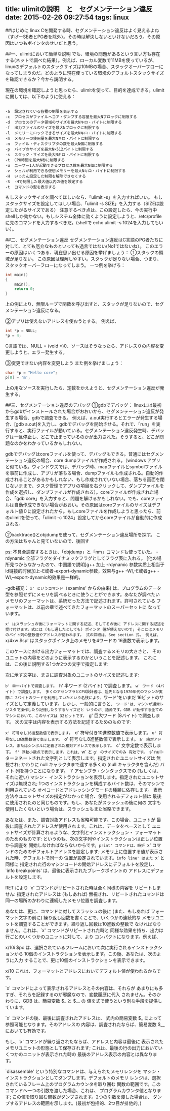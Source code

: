 title: ulimitの説明　と　セグメンテーション違反
date: 2015-02-26 09:27:54
tags: linux
---

##はじめに
linux Cを開発する時、セグメンテーション違反はよく見えるよね（すげーSE者とPG者を除外）。その時は解決しないといけないだろう。その原因はいつもポインタのせいだと思う。

##一、ulimitにおいて簡単な説明
でも、環境の問題があるという言い方も存在する(ネットで調べた結果）。例えば、ローカル変数で11MBを使っているが、linuxのデフォルトのスタックサイズは10MBの場合、スタックオーバーフローになってしまうのだ。どのように現在使っている環境のデフォルトスタックサイズを確認できるか？今から説明する。

現在の環境を確認しようと思ったら、ulimitを使って、目的を達成できる。ulimitに関しては、以下のように使える：
<pre><code>
-a	設定されている各種の制限を表示する
-c	プロセスがファイルへコア・ダンプする容量を最大Nブロックに制限する
-d	プロセスのデータ領域のサイズを最大Nキロ・バイトに制限する
-f	出力ファイルのサイズを最大Nブロックに制限する
-l	メモリーにロックできるサイズを最大Nキロ・バイトに制限する
-m	メモリーの使用量を最大Nキロ・バイトに制限する
-n	ファイル・ディスクリプタの数を最大N個に制限する
-p	パイプのサイズを最大N×512バイトに制限する
-s	スタック・サイズを最大Nキロ・バイトに制限する
-t	CPU時間を最大N秒に制限する
-u	ユーザー1人が起動できるプロセス数を最大N個に制限する
-v	シェルが利用できる仮想メモリーを最大Nキロ・バイトに制限する
-H	いったん設定した制限を解除できなくする
-S	-Hで制限した最大値以内の値を設定する
-t	コマンドの型を表示する
</code></pre>

もしスタックサイズを調べてほしいなら、「ulimit -s」を入力すればいい。
もしスタックサイズを設定してほしい場合、「ulimit -s SIZE」を入力する（SIZEは設定したがるサイズである）
注意するべき点は、この設定したら、今の実行中shellしか効かない。もしシステム全体に効くように設定しようと、/etc/profileに先のコマンドを入力するべきだ。(shellで echo ulimit -s 1024を入力してもいい）。

##二、セグメンテーション違反
セグメンテーション違反はC言語のPG者たちに対して、とても厄介なものといっても過言ではない(No1ではないね）。
このエラーの原因はいくつある、現在思い出せる原因を挙げましょう：
①スタックの領域が足りない。
この原因は理解しやすい。スタックが足りない場合、つまり、スタックオーバーフローになってしまう。
一つ例を挙げろ：

```C
int main()
{
	main();
	return 0;
}
```

上の例により、無限ループで関数を呼び出すと、スタックが足りないので、セグメンテーション違反になる。

②アプリは使えないアドレスを使おうとする。
例えば、

```C
int *p = NULL;
*p = 4;
```

C言語では、NULL = (void *)0、ソースはそうなったら、アドレス０の内容を変更しようと、エラー発生する。

③変更できない内容を変更しよう
また例を挙げましょう：

```C
char *p = "Hello core";
p[0] = 'm';
```

上の用なソースを実行したら、定数をかえようと、セグメンテーション違反が発生する。

##三、セグメンテーション違反のデバッグ
①gdbでデバッグ：
linuxには最初からgdbがインストールされた場合がおおいから、セグメンテーション違反が発生する場合、gdbで調査できる。
例えば、a.out実行するとエラーが発生する場合、[gdb a.out]を入力し、gdbでデバッグを開始させる。それで、「run」を実行すると、実行ファイルが動いている。セグメンテーション違反発生時、デバッグは一旦停止し、どこで止まっているのかが出力された。そうすると、どこが問題なのかをわかっているかもしれない。

gdbでデバッグはcoreファイルを使って、デバッグもできる。普通にはセグメンテーション違反の場合、core dumpファイルが作成される。（windows アプリと似ている。ウィンドウズでは、デバッグ時、mapファイルとsymbolファイルを事前に作成し、アプリが落ちる場合、dumpファイルも作成される。自動的作成されることがあるかもしれない、もし作成されていない場合、落ちる画面を閉じないままで、タスク管理でアプリの項目を右クリックして、ダンプファイルを作成を選択し、ダンプファイルが作成される）。coreファイルが作成された場合、「gdb core」を入力すると、問題を解けるかもしれない。でも、coreファイルは自動作成できない場合がおおい。その原因はcoreファイルのサイズはデフォルト値０に設定されたから。もしcoreファイルを作成しようと思ったら、前のulimitを使って、「ulimit -c 1024」設定してからcoreファイルが自動的に作成される。

②backtrace()とobjdumpを使って、セグメンテーション違反場所を探す。
この方法はちゃんと見ていないので、後回す


ps:
不具合調査するときは、「objdump」と「nm」コマンドも使っていた。
-rdynamic 全部フラグをダイナミックフラグとしてフラグ表に入れる。
[他の場所見つからなかったので、中国語で説明]g++ 加上 -rdynamic 参数实质上相当于ld链接的时候加上-E或者–export-dynamic参数，效果与g++ -Wl,-E或者g++ -Wl,–export-dynamic的效果是一样的。

-gdb補充：
`x' というコマンド (`examine' からの由来) は、プログラムのデータ 型を参照せずにメモリを調べるときに使うことができます。あなたが調べたい メモリのフォーマットは、系統だった方法で記述されます。許可されている フォーマットは、以前の章で述べてきたフォーマットのスーパーセットに なっています。

`x' はスラッシュの後にフォーマットに関する記述、そしてその後に アドレスに関する記述を受け付けます。式には (もし通したとしても) ポインタ 値が使えないので; そこにはメモリのバイト列の整数値やアドレスが使われます。 式の詳細は、See section 式。 例えば、`x/4xw $sp' はスタックポインタ上のメモリを4ワードの 16進数で表示します。

このケースにおける出力フォーマットでは、調査するメモリの大きさと、 そのユニットの内容をどのように表示するのかということを記述します。 これには、この後に説明する1つか2つの文字で指定します:

次に示す文字は、まさに調査対象のユニットのサイズを記述します:

`b'
単一バイトで調査します。
`h'
半ワード (2バイト) で調査します。
`w'
ワード (4バイト) で調査します。 多くのアセンブラとCPU設計者は、祖先となる1970年代のマシンが実際に 2バイトのワードを利用していたという名残により、`ワード'をいまだ 16ビットのサイズとして定義しています。しかし、一般的に言うと、 `ワード'は、マシンが通常レジスタで操作したり記憶したりするサイズだと いうのが、語源です。GDB が動作する全てのマシンにおいて、このサイズは 32ビットです。
`g'
巨大ワード (8バイト) で調査します。
次の文字は内容を表示する方法を記述するためのものです:

`x'
符号なし16進整数値で表示します。
`d'
符号付き10進整数値で表示します。
`u'
符号なし10進整数値で表示します。
`o'
符号なし8進整数値で表示します。
`a'
絶対アドレス、またはシンボルに定義された相対アドレスで表示します。
`c'
文字定数で表示します。
`f'
浮動小数点で表示します。これは、`w' と `g' のサイズでのみ 有効です。
`s'
null-ターミネートされた文字列として表示します。指定されたユニットサイズは 無視され; かわりに null キャラクタまで達する多くの (null キャラクタを含んだ) バイト 列を持つことになります。
`i'
アセンブラ・シンタックスでの (もしくは、それに近い) マシン・ インストラクションを表示します。指定されたユニットサイズは無視され; 1つのインストラクションを構成するバイト数は、そのマシンで利用されている オペコードとアドレッシングモードの種類に依存します。
表示方法やユニットサイズの指定がなかった場合、使用されるデフォルト値は 最後に使用されたのと同じものです。もし、あなたがスラッシュの後に何の 文字も使用したくないという場合は、スラッシュもまた省略できます。

あなたは、また、調査対象アドレスも省略可能です。この場合、ユニットが 最後に調査されたアドレスが使用されます。これは、データをベースとして ユニットサイズが計算されるような、文字列とインストラクション・ フォーマットのためのものです: というのも、次の文字列やインストラクションは正しい位置から調査を 開始しなければならないからです。`print' コマンドは、時折 `x' コマンドのためのデフォルトアドレスを設定します; メモリ上に位置する値が表示された時、デフォルトで同一の 位置が設定されています。`info line' はまた `x' と同様に 指定された行のマシンコードの開始アドレスにデフォルトを設定し、 `info breakpoints' は、最後に表示されたブレークポイントの アドレスにデフォルトを設定します。

RET により `x' コマンドがリピートされた時は全く同様の内容を リピートしません: 指定されたアドレスは (もしあれば) 無視され、リピートされたコマンドは 同一の場所のかわりに連続したメモリ位置を調査します。

あなたは、更に、コマンドに対してスラッシュの後に (また、もしあれば フォーマット文字の前に) 繰り返し回数を書くことで、いくつかの連続的な メモリユニットを調査することができます。繰り返し回数は10進数の整数で なければなりません。これは、`x' コマンドがリピートされた時と 同様な効果を持ち、出力は行ごとのいくつかのユニットに対して、より コンパクトになります。例えば、

x/10i $pc
は、選択されているフレームにおいて次に実行されるインストラクションから 10個のインストラクションを表示します。この後、あなたは、次のように入力 することで、更に10個のインストラクションを表示できます。

x/10
これは、フォーマットとアドレスにおいてデフォルト値が使われるからです。

`x' コマンドによって表示されるアドレスとその内容は、それらが あまりにも多すぎ、それらを記録するのが邪魔なので、変数履歴に代入 されません。そのかわりに、GDB は、簡易変数 $_ と $__ の 値を式で使うという別な手段を提供しています。

`x' コマンドの後、最後に調査されたアドレスは、 式内の簡易変数 $_ によって参照可能となります。そのアドレスの 内容は、調査されたならば、簡易変数 $__ においても有効です。

もし、`x' コマンドが繰り返されたならば、アドレスと内容は最後に 表示されたメモリユニットの形態として保存されます; これは、最後の行の出力においていくつかのユニットが表示された時の 最後のアドレス表示の内容とは異なります。

`disassemble' という特別なコマンドは、与えられたメモリレンジを マシン・インストラクションとしてダンプします。デフォルトのメモリ レンジは、選択されているフレーム上のプログラムカウンタを取り囲む 関数の範囲です。このコマンドへ一つの引数を渡した場合、これは、 プログラムカウンタ値となります; この値を取り囲む関数がダンプされます。2つの引数を渡した場合は、 ダンプするアドレスの範囲を示します。(最初が包括的、2つ目が排他的。)


